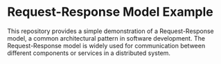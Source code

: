 # Request-Response Model Example

This repository provides a simple demonstration of a Request-Response model, a common architectural pattern in software development. The Request-Response model is widely used for communication between different components or services in a distributed system.

